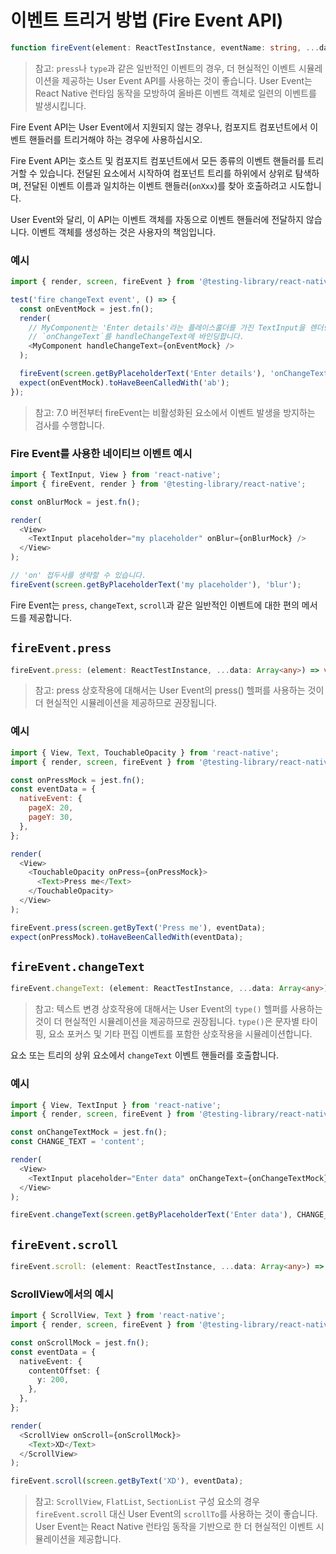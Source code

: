 # 이벤트 트리거 방법 (Fire Event API)

```typescript
function fireEvent(element: ReactTestInstance, eventName: string, ...data: unknown[]): void;
```

> 참고:
> `press`나 `type`과 같은 일반적인 이벤트의 경우, 더 현실적인 이벤트 시뮬레이션을 제공하는 User Event API를 사용하는 것이 좋습니다. User Event는 React Native 런타임
> 동작을 모방하여 올바른 이벤트 객체로 일련의 이벤트를 발생시킵니다.

Fire Event API는 User Event에서 지원되지 않는 경우나, 컴포지트 컴포넌트에서 이벤트 핸들러를 트리거해야 하는 경우에 사용하십시오.

Fire Event API는 호스트 및 컴포지트 컴포넌트에서 모든 종류의 이벤트 핸들러를 트리거할 수 있습니다. 전달된 요소에서 시작하여 컴포넌트 트리를 하위에서 상위로 탐색하며, 전달된 이벤트 이름과 일치하는
이벤트 핸들러(`onXxx`)를 찾아 호출하려고 시도합니다.

User Event와 달리, 이 API는 이벤트 객체를 자동으로 이벤트 핸들러에 전달하지 않습니다. 이벤트 객체를 생성하는 것은 사용자의 책임입니다.

### 예시

```Javascript
import { render, screen, fireEvent } from '@testing-library/react-native';

test('fire changeText event', () => {
  const onEventMock = jest.fn();
  render(
    // MyComponent는 'Enter details'라는 플레이스홀더를 가진 TextInput을 렌더링하고
    // `onChangeText`를 handleChangeText에 바인딩합니다.
    <MyComponent handleChangeText={onEventMock} />
  );

  fireEvent(screen.getByPlaceholderText('Enter details'), 'onChangeText', 'ab');
  expect(onEventMock).toHaveBeenCalledWith('ab');
});
```

> 참고:
> 7.0 버전부터 fireEvent는 비활성화된 요소에서 이벤트 발생을 방지하는 검사를 수행합니다.

### Fire Event를 사용한 네이티브 이벤트 예시

```Javascript
import { TextInput, View } from 'react-native';
import { fireEvent, render } from '@testing-library/react-native';

const onBlurMock = jest.fn();

render(
  <View>
    <TextInput placeholder="my placeholder" onBlur={onBlurMock} />
  </View>
);

// 'on' 접두사를 생략할 수 있습니다.
fireEvent(screen.getByPlaceholderText('my placeholder'), 'blur');
```

Fire Event는 `press`, `changeText`, `scroll`과 같은 일반적인 이벤트에 대한 편의 메서드를 제공합니다.

## `fireEvent.press`

```Typescript
fireEvent.press: (element: ReactTestInstance, ...data: Array<any>) => void;
```

> 참고:
> press 상호작용에 대해서는 User Event의 press() 헬퍼를 사용하는 것이 더 현실적인 시뮬레이션을 제공하므로 권장됩니다.

### 예시

```Javascript
import { View, Text, TouchableOpacity } from 'react-native';
import { render, screen, fireEvent } from '@testing-library/react-native';

const onPressMock = jest.fn();
const eventData = {
  nativeEvent: {
    pageX: 20,
    pageY: 30,
  },
};

render(
  <View>
    <TouchableOpacity onPress={onPressMock}>
      <Text>Press me</Text>
    </TouchableOpacity>
  </View>
);

fireEvent.press(screen.getByText('Press me'), eventData);
expect(onPressMock).toHaveBeenCalledWith(eventData);
```

## `fireEvent.changeText`

```Typescript
fireEvent.changeText: (element: ReactTestInstance, ...data: Array<any>) => void;
```

> 참고:
> 텍스트 변경 상호작용에 대해서는 User Event의 `type()` 헬퍼를 사용하는 것이 더 현실적인 시뮬레이션을 제공하므로 권장됩니다. `type()`은 문자별 타이핑, 요소 포커스 및 기타 편집 이벤트를
> 포함한
> 상호작용을 시뮬레이션합니다.

요소 또는 트리의 상위 요소에서 `changeText` 이벤트 핸들러를 호출합니다.

### 예시

```Typescript
import { View, TextInput } from 'react-native';
import { render, screen, fireEvent } from '@testing-library/react-native';

const onChangeTextMock = jest.fn();
const CHANGE_TEXT = 'content';

render(
  <View>
    <TextInput placeholder="Enter data" onChangeText={onChangeTextMock} />
  </View>
);

fireEvent.changeText(screen.getByPlaceholderText('Enter data'), CHANGE_TEXT);
```

## `fireEvent.scroll`

```Typescript
fireEvent.scroll: (element: ReactTestInstance, ...data: Array<any>) => void;
```

### ScrollView에서의 예시

```Typescript
import { ScrollView, Text } from 'react-native';
import { render, screen, fireEvent } from '@testing-library/react-native';

const onScrollMock = jest.fn();
const eventData = {
  nativeEvent: {
    contentOffset: {
      y: 200,
    },
  },
};

render(
  <ScrollView onScroll={onScrollMock}>
    <Text>XD</Text>
  </ScrollView>
);

fireEvent.scroll(screen.getByText('XD'), eventData);
```

> 참고:
> `ScrollView`, `FlatList`, `SectionList` 구성 요소의 경우 `fireEvent.scroll` 대신 User Event의 `scrollTo`를 사용하는 것이 좋습니다. User
> Event는 React
> Native 런타임 동작을 기반으로 한 더 현실적인 이벤트 시뮬레이션을 제공합니다.